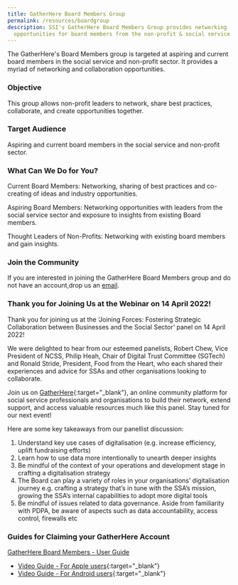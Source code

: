 ```yaml
---
title: GatherHere Board Members Group
permalink: /resources/boardgroup
description: SSI's GatherHere Board Members Group provides networking
  opportunities for board members from the non-profit & social service sector.
---
```


The GatherHere's Board Members group is targeted at aspiring and current board members in the social service and non-profit sector. It provides a myriad of networking and collaboration opportunities.

### Objective
This group allows non-profit leaders to network, share best practices, collaborate, and create opportunities together.

### Target Audience  
Aspiring and current board members in the social service and non-profit sector. 

### What Can We Do for You? 
Current Board Members: Networking, sharing of best practices and co-creating of ideas and industry opportunities. 

Aspiring Board Members: Networking opportunities with leaders from the social service sector and exposure to insights from existing Board members. 

Thought Leaders of Non-Profits: Networking with existing board members and gain insights. 

### Join the Community    
If you are interested in joining the GatherHere Board Members group and do not have an account,drop us an [email](mailto:techservices1@gatherhere.sg).

### Thank you for Joining Us at the Webinar on 14 April 2022!    

Thank you for joining us at the ‘Joining Forces: Fostering Strategic Collaboration between Businesses and the Social Sector’ panel on 14 April 2022! 

We were delighted to hear from our esteemed panelists, Robert Chew, Vice President of NCSS, Philip Heah,  Chair of Digital Trust Committee (SGTech) and Ronald Stride, President, Food from the Heart, who each shared their experiences and advice for SSAs and other organisations looking to collaborate. 

Join us on [GatherHere](https://www.ssi.gov.sg/resources/gatherhere){:target="_blank"}, an online community platform for social service professionals and organisations to build their network, extend support, and access valuable resources much like this panel. Stay tuned for our next event! 
 
Here are some key takeaways from our panellist discussion:
1. Understand key use cases of digitalisation (e.g. increase efficiency, uplift fundraising efforts)
2. Learn how to use data more intentionally to unearth deeper insights
3. Be mindful of the context of your operations and development stage in crafting a digitalisation strategy
4. The Board can play a variety of roles in your organisations’ digitalisation journey e.g. crafting a strategy that’s in tune with the SSA’s mission, growing the SSA’s internal capabilities to adopt more digital tools
5. Be mindful of issues related to data governance. Aside from familiarity with PDPA, be aware of aspects such as data accountability, access control, firewalls etc


### Guides for Claiming your GatherHere Account
[GatherHere Board Members - User Guide](/files/GatherHere%20Board%20Members%20-%20User%20Guide.pdf)
- [Video Guide - For Apple users](https://www.youtube.com/watch?v=dwTr-1N2TK4){:target="_blank"}
- [Video Guide - For Android users](https://www.youtube.com/watch?v=h_KfsXXsBKI){:target="_blank"}